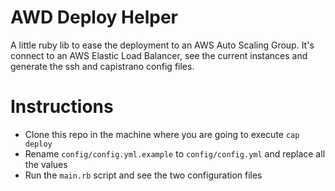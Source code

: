 AWD Deploy Helper
=================

A little ruby lib to ease the deployment to an AWS Auto Scaling Group. It's connect to an AWS Elastic Load Balancer, see the current instances and generate the ssh and capistrano config files.

Instructions
============

- Clone this repo in the machine where you are going to execute ``` cap deploy ```
- Rename ```config/config.yml.example``` to ```config/config.yml``` and replace all the values
- Run the ```main.rb``` script and see the two configuration files
